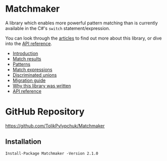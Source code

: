 # Matchmaker

A library which enables more powerful pattern matching than is currently available in the C#'s `switch`
statement/expression.

You can look through the [articles](articles/intro.md) to find out more about this library, or dive into
the [API reference](api/index.md).

 - [Introduction](articles/intro.md)
 - [Match results](articles/results.md)
 - [Patterns](articles/patterns.md)
 - [Match expressions](articles/expressions.md)
 - [Discriminated unions](articles/unions.md)
 - [Migration guide](articles/migration.md)
 - [Why this library was written](articles/why.md)
 - [API reference](api/index.md)

# GitHub Repository

https://github.com/TolikPylypchuk/Matchmaker

## Installation

```
Install-Package Matchmaker -Version 2.1.0
```

